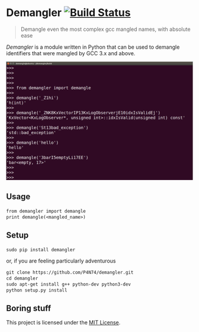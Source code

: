 Demangler [![Build Status](https://travis-ci.org/P4N74/demangler.svg)](https://travis-ci.org/P4N74/demangler)
=========

> Demangle even the most complex gcc mangled names, with absolute ease

*Demangler* is a module written in Python that can be used to demangle identifiers that were mangled by GCC 3.x and above.

![](demangler.png)

Usage
-----

```
from demangler import demangle
print demangle(<mangled_name>)
```

Setup
-----

```
sudo pip install demangler
```
or, if you are feeling particularly adventurous
```
git clone https://github.com/P4N74/demangler.git
cd demangler
sudo apt-get install g++ python-dev python3-dev
python setup.py install
```

Boring stuff
------------

This project is licensed under the [MIT License](http://jenish.mit-license.org/).
